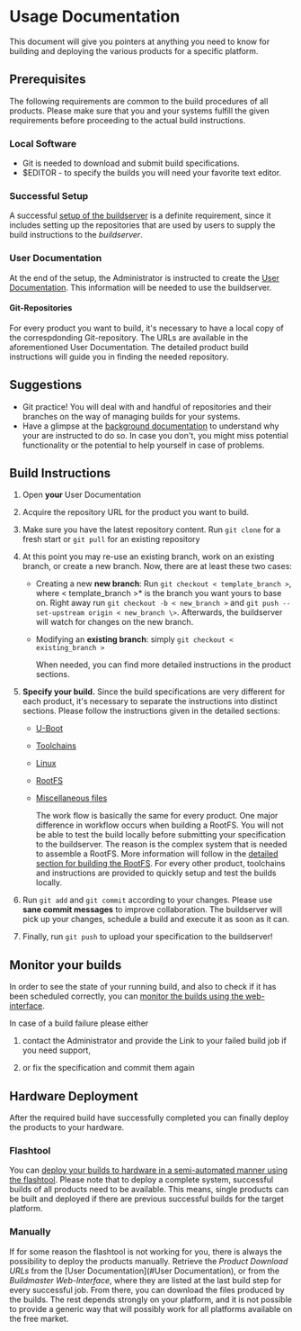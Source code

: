 # Usage Documentation
This document will give you pointers at anything you need to know for building
and deploying the various products for a specific platform.

## Prerequisites
The following requirements are common to the build procedures of all products.
Please make sure that you and your systems fulfill the given requirements before
proceeding to the actual build instructions.

### Local Software
* Git is needed to download and submit build specifications.
* $EDITOR - to specify the builds you will need your favorite text editor.

### Successful Setup
A successful [setup of the buildserver](../setup/setup.md) is a definite
requirement, since it includes setting up the repositories that are used by
users to supply the build instructions to the *buildserver*.

### User Documentation
At the end of the setup, the Administrator is instructed to create the
[User Documentation](../setup/post-install/user-documentation.md). This information will be
needed to use the buildserver.


#### Git-Repositories
For every product you want to build, it's necessary to have a local copy of the
correspdonding Git-repository. The URLs are available in the aforementioned User
Documentation. The detailed product build instructions will guide you in finding
the needed repository.

## Suggestions
* Git practice! You will deal with and handful of repositories and their
  branches on the way of managing builds for your systems.
* Have a glimpse at the [background documentation](../background/background.md)
  to understand why your are instructed to do so. In case you don't, you  might
  miss potential functionality or the potential to help yourself in case of
  problems.


## Build Instructions
1. Open **your** User Documentation

1. Acquire the repository URL for the product you want to build.

1. Make sure you have the latest repository content. Run `git clone` for a fresh
   start or `git pull` for an existing repository

1. At this point you may re-use an existing branch, work on an existing branch,
   or create a new branch. Now, there are at least these two cases:
    * Creating a new **new branch**: Run `git checkout < template_branch >`,
      where < template_branch \>* is the branch you want yours to base on. Right
      away run `git checkout -b < new_branch >` and `git push --set-upstream
      origin < new_branch \>`. Afterwards, the buildserver will watch for
      changes on the new branch.
    * Modifying an **existing branch**:
        simply `git checkout < existing_branch >`
      
      When needed, you can find more detailed instructions in the product
      sections.

1. **Specify your build.** Since the build specifications are very different for
   each product, it's necessary to separate the instructions into distinct
   sections. Please follow the instructions given in the detailed sections:
    * [U-Boot](../usage/uboot.md)
    * [Toolchains](../setup/post-install/toolchains.md)
    * [Linux](../usage/linux.md)
    * [RootFS](../usage/rootfs.md)
    * [Miscellaneous files](../usage/misc.md)

       The work flow is basically the same for every product. One major
       difference in workflow occurs when building a RootFS. You will not be
       able to test the build locally before submitting your specification to
       the buildserver. The reason is the complex system that is needed to
       assemble a RootFS. More information will follow in the [detailed section
       for building the RootFS](../usage/rootfs.md).  For every other product,
       toolchains and instructions are provided to quickly setup and test the
       builds locally.


1. Run `git add` and `git commit` according to your changes. Please use **sane
   commit messages** to improve collaboration. The buildserver will pick up your
   changes, schedule a build and execute it as soon as it can.

1. Finally, run `git push` to upload your specification to the buildserver!

## Monitor your builds
In order to see the state of your running build, and also to check if it has
been scheduled correctly, you can [monitor the builds using the
web-interface](../usage/common/build-monitoring.md).

In case of a build failure please either

1. contact the Administrator and provide the Link to your failed build job if
you need support,

1. or fix the specification and commit them again


## Hardware Deployment
After the required build have successfully completed you can finally deploy the
products to your hardware.

### Flashtool 
You can [deploy your builds to hardware in a semi-automated manner using the
flashtool](../usage/flashtool.md). Please note that to deploy a complete system,
successful builds of all products need to be available.  This means, single
products can be built and deployed if there are previous successful builds for
the target platform.

### Manually
If for some reason the flashtool is not working for you, there is always the
possibility to deploy the products manually. Retrieve the *Product Download
URLs* from the [User Documentation](#User Documentation), or from the
*Buildmaster Web-Interface*, where they are listed at the last build step for
every successful job.  From there, you can download the files produced by the
builds. The rest depends strongly on your platform, and it is not possible to
provide a generic way that will possibly work for all platforms available on the
free market. 
